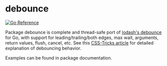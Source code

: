 debounce
========

[![Go Reference](https://pkg.go.dev/badge/github.com/Project-Pxy/debounce.svg)](https://pkg.go.dev/github.com/Project-Pxy/debounce)

Package debounce is complete and thread-safe port of [lodash's debounce] for Go, with support for leading/trailing/both edges, max wait, arguments, return values, flush, cancel, etc. See this [CSS-Tricks article] for detailed explanation of debouncing behavior.

Examples can be found in package documentation.

[lodash's debounce]: https://lodash.com/docs/#debounce
[CSS-Tricks article]: https://css-tricks.com/debouncing-throttling-explained-examples/
